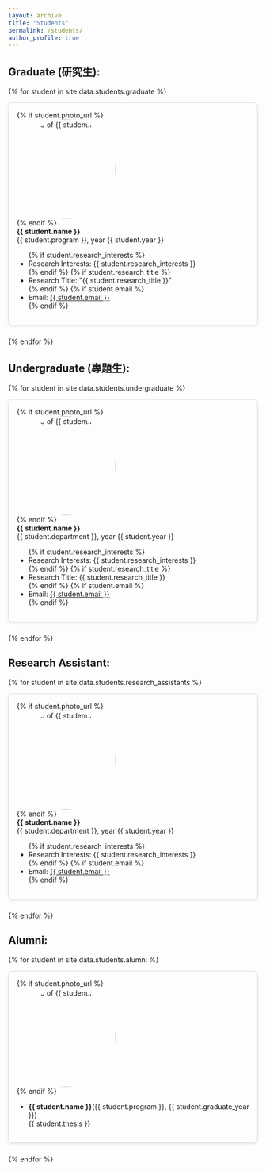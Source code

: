 ```yaml
---
layout: archive
title: "Students"
permalink: /students/
author_profile: true
---
```


<style>
  /* Main container for each student block */
  .student-block {
    margin-bottom: 1.5rem;
    border: 1px solid #ddd;
    padding: 1rem;
    border-radius: 8px;
    box-shadow: 0 2px 5px rgba(0, 0, 0, 0.1);
  }

  /* Flex layout for blocks with photo */
  .has-photo .student-block {
    display: flex;
    align-items: flex-start;
  }

  /* Photo container */
  .photo {
    flex: 0 0 200px;
    margin-right: 1rem;
  }

  /* Photo styling */
  .photo img {
    width: 200px;
    height: 200px;
    border-radius: 50%;
    object-fit: cover;
  }

  /* Info container */
  .info {
    flex: 1;
  }

  /* No flex layout for blocks without photo */
  .no-photo .student-block {
    display: block;
    text-align: left;
  }

  /* Responsive styling */
  @media (max-width: 768px) {
    .student-block {
      flex-direction: column;
      align-items: center;
      text-align: center;
    }

    .photo {
      margin-bottom: 1rem;
      margin-right: 0;
    }

    .info {
      text-align: left;
    }
  }
</style>


Graduate (研究生):
-----
{% for student in site.data.students.graduate %}
<div class="{% if student.photo_url %}has-photo{% else %}no-photo{% endif %}">
  <div class="student-block">
    {% if student.photo_url %}
    <div class="photo">
      <img src="{{ student.photo_url }}" alt="Photo of {{ student.name }}">
    </div>
    {% endif %}
    <div class="info">
      <strong>{{ student.name }}</strong>  
      <br>{{ student.program }}, year {{ student.year }}
      <ul>
        {% if student.research_interests %}
        <li>Research Interests: {{ student.research_interests }}</li>
        {% endif %} 
        {% if student.research_title %}
        <li>Research Title: "{{ student.research_title }}"</li>
        {% endif %} 
        {% if student.email %}
        <li>Email: <a href="mailto:{{ student.email }}">{{ student.email }}</a></li> 
        {% endif %} 
      </ul>
    </div>
  </div>
</div>
{% endfor %}


Undergraduate (專題生):
-----
{% for student in site.data.students.undergraduate %}
<div class="{% if student.photo_url %}has-photo{% else %}no-photo{% endif %}">
  <div class="student-block">
    {% if student.photo_url %}
    <div class="photo">
      <img src="{{ student.photo_url }}" alt="Photo of {{ student.name }}">
    </div>
    {% endif %}
    <div class="info">
      <strong>{{ student.name }}</strong>  
      <br>{{ student.department }}, year {{ student.year }}
      <ul> 
        {% if student.research_interests %}
        <li>Research Interests: {{ student.research_interests }}</li>
        {% endif %} 
        {% if student.research_title %}
        <li>Research Title: {{ student.research_title }}</li>
        {% endif %}
        {% if student.email %}
        <li>Email: <a href="mailto:{{ student.email }}">{{ student.email }}</a></li> 
        {% endif %} 
      </ul>
    </div>
  </div>
</div>
{% endfor %}

Research Assistant:
-----
{% for student in site.data.students.research_assistants %}
<div class="{% if student.photo_url %}has-photo{% else %}no-photo{% endif %}">
  <div class="student-block">
    {% if student.photo_url %}
    <div class="photo">
      <img src="{{ student.photo_url }}" alt="Photo of {{ student.name }}">
    </div>
    {% endif %}
    <div class="info">
      <strong>{{ student.name }}</strong>  
      <br>{{ student.department }}, year {{ student.year }}  
      <ul>
        {% if student.research_interests %}
        <li>Research Interests: {{ student.research_interests }}</li>
        {% endif %}  
        {% if student.email %}
        <li>Email: <a href="mailto:{{ student.email }}">{{ student.email }}</a></li> 
        {% endif %} 
      </ul>
    </div>
  </div>
</div>
{% endfor %}


Alumni:
-----
{% for student in site.data.students.alumni %}
<div class="{% if student.photo_url %}has-photo{% else %}no-photo{% endif %}">
  <div class="student-block">
    {% if student.photo_url %}
    <div class="photo">
      <img src="{{ student.photo_url }}" alt="Photo of {{ student.name }}">
    </div>
    {% endif %}
    <div class="info">
      <ul>
        <li><strong>{{ student.name }}</strong>({{ student.program }}, {{ student.graduate_year }})
        <br>{{ student.thesis }}
      </ul>
    </div>
  </div>
</div>
{% endfor %}


